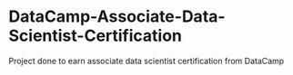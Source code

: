 # DataCamp-Associate-Data-Scientist-Certification
 Project done to earn associate data scientist certification from DataCamp
